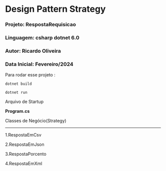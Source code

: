 ﻿# Design Pattern Strategy
### Projeto: RespostaRequisicao
### Linguagem: csharp dotnet 6.0
### Autor: Ricardo Oliveira
### Data Inicial: Fevereiro/2024


Para rodar esse projeto : 

`dotnet build`

`dotnet run`

Arquivo de Startup

**Program.cs**

Classes de Negócio(Strategy)

___

1.RespostaEmCsv

2.RespostaEmJson

3.RespostaPorcento

4.RespostaEmXml

